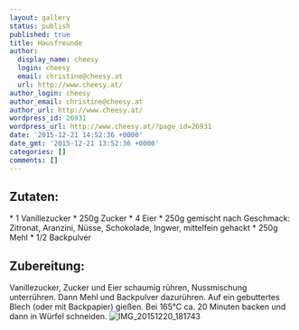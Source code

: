 ```yaml
---
layout: gallery
status: publish
published: true
title: Hausfreunde
author:
  display_name: cheesy
  login: cheesy
  email: christine@cheesy.at
  url: http://www.cheesy.at/
author_login: cheesy
author_email: christine@cheesy.at
author_url: http://www.cheesy.at/
wordpress_id: 26931
wordpress_url: http://www.cheesy.at/?page_id=26931
date: '2015-12-21 14:52:36 +0000'
date_gmt: '2015-12-21 13:52:36 +0000'
categories: []
comments: []
---
```

## Zutaten:
\* 1 Vanillezucker
\* 250g Zucker
\* 4 Eier
\* 250g gemischt nach Geschmack: Zitronat, Aranzini, Nüsse, Schokolade, Ingwer, mittelfein gehackt
\* 250g Mehl
\* 1/2 Backpulver
## Zubereitung:
Vanillezucker, Zucker und Eier schaumig rühren, Nussmischung unterrühren. Dann Mehl und Backpulver dazurühren. Auf ein gebuttertes Blech (oder mit Backpapier) gießen. Bei 165°C ca. 20 Minuten backen und dann in Würfel schneiden.
![IMG_20151220_181743](http://www.cheesy.at/wp-content/uploads/IMG_20151220_181743.jpg)
